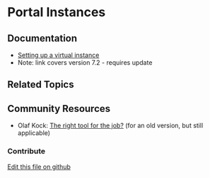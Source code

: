 # Portal Instances

## Documentation

* [Setting up a virtual instance](https://portal.liferay.dev/docs/7-2/user/-/knowledge_base/u/setting-up-a-virtual-instance)
* Note: link covers version 7.2 - requires update

## Related Topics


## Community Resources

* Olaf Kock: [The right tool for the job?](https://liferay.dev/blogs/-/blogs/the-right-tool-for-the-job-chapter-1-instances) (for an old version, but still applicable)


### Contribute

[Edit this file on github](https://github.com/olafk/controlpanel-documentation-docs/blob/master/md/73en/com_liferay_portal_instances_web_portlet_PortalInstancesPortlet.md)

